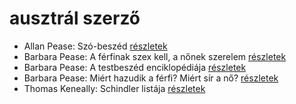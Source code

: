 # ausztrál szerző

- Allan Pease: Szó-beszéd [részletek](_details/%7Bopf.creator%7D.md#id_3)
- Barbara Pease: A férfinak szex kell, a nőnek szerelem [részletek](_details/%7Bopf.creator%7D.md#id_576)
- Barbara Pease: A testbeszéd enciklopédiája [részletek](_details/%7Bopf.creator%7D.md#id_294)
- Barbara Pease: Miért hazudik a férfi? Miért sír a nő? [részletek](_details/%7Bopf.creator%7D.md#id_5)
- Thomas Keneally: Schindler listája [részletek](_details/%7Bopf.creator%7D.md#id_318)